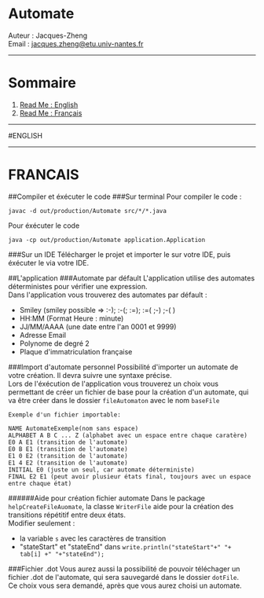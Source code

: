 # Automate
Auteur : Jacques-Zheng <br>
Email : jacques.zheng@etu.univ-nantes.fr
 _____________________________________________________________________________________
# Sommaire
1. [Read Me : English]()
2. [Read Me : Français]()
 _____________________________________________________________________________________
#ENGLISH
 _____________________________________________________________________________________
# FRANCAIS
##Compiler et éxécuter le code
###Sur terminal
Pour compiler le code :
```
javac -d out/production/Automate src/*/*.java
```
Pour éxécuter le code
```
java -cp out/production/Automate application.Application
```
###Sur un IDE
Télécharger le projet et importer le sur votre IDE, puis éxécuter le via votre IDE.

##L'application
###Automate par défault
L'application utilise des automates déterministes pour vérifier une expression.<br>
Dans l'application vous trouverez des automates par défault :
- Smiley (smiley possible => :-); :-(; :=); :=( ;-) ;-( )
- HH:MM (Format Heure : minute)
- JJ/MM/AAAA (une date entre l'an 0001 et 9999)
- Adresse Email
- Polynome de degré 2
- Plaque d'immatriculation française 

###Import d'automate personnel
Possibilité d'importer un automate de votre création. Il devra suivre une syntaxe précise.<br>
Lors de l'éxécution de l'application vous trouverez un choix vous permettant de créer un fichier de base pour la création d'un automate, qui va être créer dans le dossier ```fileAutomaton``` avec le nom ```baseFile```
```
Exemple d'un fichier importable:

NAME AutomateExemple(nom sans espace)
ALPHABET A B C ... Z (alphabet avec un espace entre chaque caratère)
E0 A E1 (transition de l'automate)
E0 B E1 (transition de l'automate)
E1 0 E2 (transition de l'automate)
E1 4 E2 (transition de l'automate)
INITIAL E0 (juste un seul, car automate déterministe)
FINAL E2 E1 (peut avoir plusieur états final, toujours avec un espace entre chaque état)
```
######Aide pour création fichier automate
Dans le package ``helpCreateFileAuomate``, la classe ``WriterFile`` aide pour la création des transitions répétitif entre deux états.<br>
Modifier seulement :
-   la variable ```s``` avec les caractères de transition
-   "stateStart" et "stateEnd" dans ``write.println("stateStart"+" "+ tab[i] +" "+"stateEnd");``

###Fichier .dot
Vous aurez aussi la possibilité de pouvoir téléchager un fichier .dot de l'automate, qui sera sauvegardé dans le dossier ```dotFile```.<br>
Ce choix vous sera demandé, après que vous aurez choisi un automate.<br>

